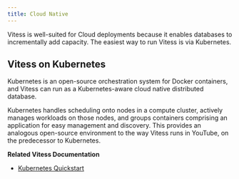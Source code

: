 ```yaml
---
title: Cloud Native
---
```


Vitess is well-suited for Cloud deployments because it enables databases to incrementally add capacity. The easiest way to run Vitess is via Kubernetes.

## Vitess on Kubernetes

Kubernetes is an open-source orchestration system for Docker containers, and Vitess can run as a Kubernetes-aware cloud native distributed database.

Kubernetes handles scheduling onto nodes in a compute cluster, actively manages workloads on those nodes, and groups containers comprising an application for easy management and discovery. This provides an analogous open-source environment to the way Vitess runs in YouTube, on the predecessor to Kubernetes.

**Related Vitess Documentation**

* [Kubernetes Quickstart](../../get-started/kubernetes)

